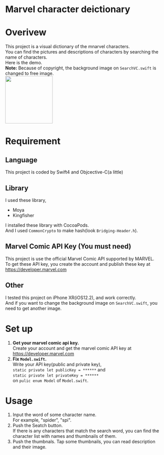 Marvel character deictionary
===

# Overivew  
This project is a visual dictionary of the mnarvel characters.  
You can find the pictures and descriptions of characters by searching the name of characters.  
Here is the demo.  
**Note:** Because of copyright, the background image on `SearchVC.swift` is changed to free image.  
<img src="https://user-images.githubusercontent.com/44053042/55775854-9a040780-5ad5-11e9-8d01-32517a18e2fa.gif" width="150">

# Requirement  
## Language  
This project is coded by Swift4 and Objcective-C(a little)

## Library  
I used these library,  
- Moya
- Kingfisher  

I installed these library with CocoaPods.  
And I used `CommonCrypto` to make hash(look `Bridging-Header.h`).

## Marvel Comic API Key (You must need)    
This project is use the official Marvel Comic API supported by MARVEL.  
To get these API key, you create the account and publish these key at  
https://developer.marvel.com

## Other  
I tested this project on iPhone XR(iOS12.2), and work correctly.  
And if you want to change the background image on `SearchVC.swift`, you need to get another image.

# Set up
1. **Get your marvel comic api key.**  
Create your account and get the marvel comic API key at https://developer.marvel.com  
2. **Fix `Model.swift`.**  
Write your API key(public and private key),  
`static private let publicKey = ******` and  
`static private let privateKey = ******`  
on `pulic enum Model` of `Model.swift`.

# Usage  
1. Input the word of some character name.  
For example, "spider", "spi".  
2. Push the Seatch button.  
If there is any characters that match the search word, you can find the character list with names and thumbnails of them.  
3. Push the thumbnals.
Tap some thumbnails, you can read description and their image.
